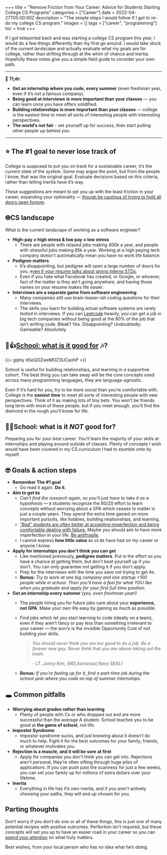 +++
title = "Remove Friction from Your Career: Advice for Students Starting College CS Programs"
categories = ["Career"]
date = 2022-04-27T05:00:00Z
description = "The simple steps I would follow if I got to re-do my college CS program."
images = []
tags = ["career", "programming"]
toc = true
+++

If I got teleported back and was starting a college CS program this year, I would do a few things differently than my first go around. I would take stock of the current landscape and actually evaluate what my goals are for college, rather than drifting through at the whim of chance and inertia. Hopefully these notes give you a simple field guide to consider your own path.

---

🥱 **Tl;dr:**

- **Get an internship where you code, every summer** (even freshman year, even if it’s not a famous company).
- **Being good at interviews** **is more important than your classes** — you can learn once you have offers solidified.
- **Building relationships** **is more important than your classes** — college is the easiest time to meet all sorts of interesting people with interesting perspectives.
- **The world’s not fair** - set yourself up for success, then start pulling other people up behind you.

---

## ⭐ The #1 goal to never lose track of

College is supposed to put you on track for a sustainable career, it’s the current state of the system. Some may argue the point, but from the people I know, that was the original goal. Evaluate decisions based on this criteria, rather than letting inertia have it’s way.

These suggestions are meant to set you up with the least friction in your career, expanding your optionality — [though be cautious of trying to hold all doors open forever](https://nesslabs.com/optionality-fallacy).

## 🌐CS landscape

What is the current landscape of working as a software engineer?

- **High-pay ≠ high stress & low pay ≠ low stress**
    - There are people with relaxed jobs making 400k a year, and people with stressful jobs making 85k a year.  Working at a high paying tech company doesn't automatically mean you have no work life balance.
- **Pedigree matters**
    - It’s disappointing, but pedigree will open a large number of doors for you, e[ven if your resume talks about giving interns STDs](https://www.reddit.com/r/recruitinghell/comments/qhg5jo/this_resume_got_me_an_interview/).
    - Even if you hate what Facebook has created, or Google, or whoever, fact of the matter is they ain't going anywhere, and having those names on your resume makes life easier.
- **Interviews are a separate game from software engineering**
    - Many companies still use brain-teaser-ish coding questions for their interviews.
    - The skills you learn for building actual software systems are rarely tested in interviews. If you can [Leetcode](leetcode.com/) heavily, you can get a job in big tech companies without being good at the 80% of the job that isn’t writing code. Bleak? Yes. Disappointing? Undoubtedly. Gameable? Absolutely.

## 🏫👍[School: what is it good for](https://www.youtube.com/watch?v=ztZI2aLQ9Sw) 🎶?

{{< giphy dSeQOZweMOZ3UCaohP >}}

School is useful for building relationships, and learning in a supportive cohort. The best thing you can take away will be the core concepts used across many programming languages, they are language-agnostic.

Even if it’s hard for you, try to be more social than you’re comfortable with. College is the **easiest** **time** to meet all sorts of interesting people with new perspectives. Think of it as making lots of tiny bets. You won't be friends long term with most of these people, but if you meet enough, you'll find the diamond in the rough you'll know for life.

## 🏫😩School: what is it *NOT* good for?

Preparing you for your best career. You'll learn the majority of your skills at internships and playing around outside of classes. Plenty of concepts I wish would have been covered in my CS curriculum I had to stumble onto by myself.

## 🤓 Goals & action steps

- **Remember The #1 goal**
    - Go read it again. **Do it**.
- **Aim to get `B`s**
    - *Can’t find the research again, so you’ll just have to take it as a hypothesis* — `B` students recognize the 80/20 effort to learn concepts without worrying about a GPA which ceases to matter in just a couple years. They spend the extra time gained on more important pursuits, like hobbies, building relationships, and learning.
    - [“Bad” students are often better at accepting imperfection and being comfortable dealing with failure.](https://brightside.me/inspiration-psychology/8-reasons-why-bad-students-often-earn-way-more-than-a-students-798031/) Maybe you should aim to have more imperfection in your life. [Be antifragile](https://fourweekmba.com/antifragility/).
    - I cannot express **how little value** `A`s vs `B`s have had on my career or anyone I know.
- **Apply for internships you don’t think you can get**
    - Like mentioned previously, **pedigree matters**. Put in the effort so you have a chance at getting them, but don’t beat yourself up if you don’t. You can only guarantee not getting it if you don’t apply.
    - Prep for the interviews with the time you save not trying to get As.
    - **Bonus:** *Try to work at one big company and one startup <100 people while in school. Then you’ll have a feel for what YOU like when you graduate and apply for your first full-time position.*
- **Get an internship every summer** _(yes, even freshman year!)_
    - The people hiring you for future jobs care about your **experience, not GPA**. Make your own life easy by gaining as much as possible.
    - Find jobs which let you start learning to code (ideally on a team), even if they aren’t fancy or pay less than something irrelevant to your career — the worry is the invisible Opportunity Cost of not building your skills.
        
        > _You should never think you are too good to do a job. Be a forever new guy. Never think that you are above taking out the trash._
        > 
        > _- LT. Jonny Kim, (MD,Astronaut,Navy SEAL)_

    - **Bonus:** _If you’re feeling up for it, find a part-time job during the school year where you code on top of summer internships._

## 🕳️ Common pitfalls

- **Worrying about grades rather than learning**
    - Plenty of people with Cs or who dropped out and are more successful than the average A student. School teaches you to be good at **the game of school**, not life.
- **Impostor Syndrome**
    - Impostor syndrome sucks, and just knowing about it doesn’t do much to help. Fight it for the best outcomes for your family, friends, or whatever motivates you.
- **Rejection is a muscle, and it will be sore at first**
    - Apply for companies you don't think you can get into. Rejections aren’t personal, they’re often sifting through huge piles of applications. If you can push past the scariness for just a few weeks, you can set your family up for millions of extra dollars over your lifetime.
- **Inertia**
    - Everything in life has it’s own inertia, and if you aren’t actively choosing your paths, they will end up chosen for you.

## Parting thoughts

Don’t worry if you don’t do one or all of these things, this is just one of many potential recipes with positive outcomes. Perfection isn’t required, but these concepts will set you up to have an easier road in your career so you can [spend your attention](https://ofdollarsanddata.com/do-i-have-your-attention-now/) on what truly matters. 

Best wishes, from your local person who has no idea what he’s doing.